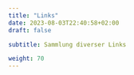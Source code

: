 ```yaml
---
title: "Links"
date: 2023-08-03T22:40:58+02:00
draft: false

subtitle: Sammlung diverser Links

weight: 70
---
```



